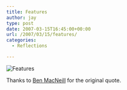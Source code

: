 ```yaml
---
title: Features
author: jay
type: post
date: 2007-03-15T16:45:00+00:00
url: /2007/03/15/features/
categories:
  - Reflections

---
```

![Features][1]

Thanks to [Ben MacNeill][2] for the original quote.

 [1]: https://cdn.rambleon.org/migrate/2007/03/features.jpg
 [2]: http://artshare.com/